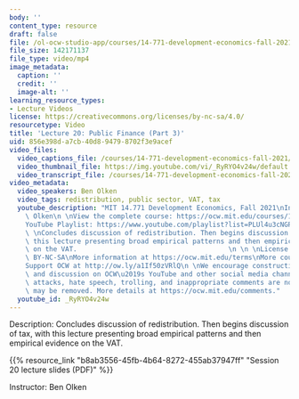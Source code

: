 ```yaml
---
body: ''
content_type: resource
draft: false
file: /ol-ocw-studio-app/courses/14-771-development-economics-fall-2021/14771-f21-lecture-20-v2_360p_16_9.mp4
file_size: 142171137
file_type: video/mp4
image_metadata:
  caption: ''
  credit: ''
  image-alt: ''
learning_resource_types:
- Lecture Videos
license: https://creativecommons.org/licenses/by-nc-sa/4.0/
resourcetype: Video
title: 'Lecture 20: Public Finance (Part 3)'
uid: 856e398d-a7cb-40d8-9479-8702f3e9acef
video_files:
  video_captions_file: /courses/14-771-development-economics-fall-2021/1TABHNsguEL791Ys3TA8fX_15rNB6oS6J_transcript.webvtt
  video_thumbnail_file: https://img.youtube.com/vi/_RyRYO4v24w/default.jpg
  video_transcript_file: /courses/14-771-development-economics-fall-2021/1TABHNsguEL791Ys3TA8fX_15rNB6oS6J_transcript.pdf
video_metadata:
  video_speakers: Ben Olken
  video_tags: redistribution, public sector, VAT, tax
  youtube_description: "MIT 14.771 Development Economics, Fall 2021\nInstructor: Ben\
    \ Olken\n \nView the complete course: https://ocw.mit.edu/courses/14-771-development-economics-fall-2021\n\
    YouTube Playlist: https://www.youtube.com/playlist?list=PLUl4u3cNGP61kvh3caDts2R6LmkYbmzaG\n\
    \ \nConcludes discussion of redistribution. Then begins discussion of tax, with\
    \ this lecture presenting broad empirical patterns and then empirical evidence\
    \ on the VAT.                                      \n \n \nLicense: Creative Commons\
    \ BY-NC-SA\nMore information at https://ocw.mit.edu/terms\nMore courses at https://ocw.mit.edu\n\
    Support OCW at http://ow.ly/a1If50zVRlQ\n \nWe encourage constructive comments\
    \ and discussion on OCW\u2019s YouTube and other social media channels. Personal\
    \ attacks, hate speech, trolling, and inappropriate comments are not allowed and\
    \ may be removed. More details at https://ocw.mit.edu/comments."
  youtube_id: _RyRYO4v24w
---
```

Description: Concludes discussion of redistribution. Then begins discussion of tax, with this lecture presenting broad empirical patterns and then empirical evidence on the VAT.

{{% resource_link "b8ab3556-45fb-4b64-8272-455ab37947ff" "Session 20 lecture slides (PDF)" %}}

Instructor: Ben Olken